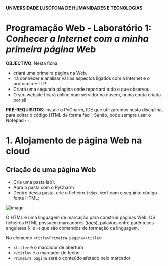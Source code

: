 **UNIVERSIDADE LUSÓFONA DE HUMANIDADES E TECNOLOGIAS**

# Programação Web - Laboratório 1: <br>*Conhecer a Internet com a minha primeira página Web*

**OBJECTIVO**: Nesta ficha:
* criará uma primeira página na Web. 
* Irá conhecer e analisar vários aspectos ligados com a Internet e o protocolo HTTP
* Criará uma segunda páagina onde reportará tudo o que observou.
* O seu website ficará online num servidor na nuvem, numa conta criada por si!
  
**PRÉ-REQUISITOS**: Instale o PyCharm, IDE que utilizaremos nesta disciplina, para editar o código HTML de forma fácil. Senão, pode sempre usar o Notepad++.

# 1. Alojamento de página Web na cloud

## Criação de uma página Web
* Crie uma pasta lab1. 
* Abra a pasta com o PyCharm
* Dentro dessa pasta, crie o ficheiro `index.html` com o seguinte código fonte HTML; 

![image](https://user-images.githubusercontent.com/42048382/154178599-55386ae4-f531-4b77-a50f-c583090e5696.png)


O HTML é uma linguagem de marcação para construir páginas Web. OS ficheiros HTML possuem marcadores (*tags*), palavras entre parênteses angulares (`<` e `>`) que são comandos de formação da linguagem. 

No elemento `<title>Primeira página</title>`:
* `<title>` é o marcador de abertura
* `</title>` é o marcador de fecho
* `Primeira página` será o conteúdo afetado pelo marcador <title>, que neste caso especificará o título da barra de navegação.

No ficheiro em cima poderá ver a utilização de vários marcadores:
* `h1` = marcador que define um titulo - heading1 (`h2` um subtítulo, `h3` um subsubtítulo, ...)
* `p` = marcador que define um parágrafo
* `ul` = marcador que define uma lista não numerada (`ol` para lista numerada)
* `li` = marcador que define uma linha
* `img` = marcador que define uma imagem
* `a` = marcador de âncora para hiperlink, especificado como valor do atributo `href` 

Dentro de um marcador podem ser especificados pares de atributo = valor. Os atributos modificam os resultados padrões dos elementos e os valores caracterizam essa mudança. Existem neste ficheiro os seguintes atributos:
* `src` = atributo que define o nome do ficheiro com a imagem
* `href`= atributo que define o URL da hiperligação
Nas próximas aulas falaremos mais em detalhe destes aspectos.

Crie, na pasta `lab1`, a pasta `images`, e guarde dentro desta a imagem  `wordcloud.png` em baixo.

![](images/wordcloud.png)

Uma vez editado, abra o ficheiro `index.html` com um Browser para ver se visualiza corretamente a imagem em baixo.
![](index-renderizado.png)

## Criacao de repositorio GitHub
* Crie, na sua conta GitHub, o repositório `pw-lab1`
* Caso não tenha, descarregue de www.git-scm.com o git e instale-oadd.
* abra uma janela de comandos (pode usar o Terminar do Pycharm) e defina a sua identidade para o git, caso não o tenha feito em LP2:
```bash
> git config --global user.name "username_usado_no_git"
> git config --global user.email "iniciais@meuemail.pt"
```
* Na pasta lab1 execue os seguintes comandos (# indica início de um comentário, que não deverá escrever):
```bash
> git init  # cria repositório git
> git add *   #indica ao git para rastrear todos os ficheiros
> git commit -m "Primeira pagina"   # guarda mudanças no git
> git branch –M main
> git remote add origin https://github.com/<username>/pw-lab1 # Adiciona o endereco do repo do git
> git push -u origin main # carrega e atualiza repo do GitHub
```
Verifique que os dados estão noGitHub.
  
  
## Alojamento da sua página na Cloud
Crie uma conta no [Heroku}(https://www.heroku.com/), plataforma para alojamento de aplicações na cloud. 
De forma a que o alojamento na cloud funcione com sucesso deve seguir os seguintes passos:
* Crie dois ficheiros novos na pasta pw-lab1:
* * `index.php` Com o seguinte conteúdo: `<?php include_once("index.html")  ?>`
* * `composer.json` com o seguinte conteúdo: `{}`
* Sincronize o git e Github com as alterações, com os seguintes comandos:
```bash
> git add *   #indica ao git para rastrear todos os ficheiros, incluindo os novos
> git commit -m "incluidos ficheiros para Heroku"
> git push -u origin main
```
  
* Crie uma conta no Heroku, https://signup.heroku.com/login 
* Duas opções para alojar a sua página no Heroku:
* usando CLI:
  * instale o [Heroku CLI](https://devcenter.heroku.com/articles/heroku-cli#install-with-an-installer) (Command Line Interface)
  * execute os seguintes comandos:
  
```bash
  heroku login
  heroku create -a <seuNumero>-pw-lab1
  git push heroku main  
```
  
  * conecte o Heroku com o GitHub:
     * Na conta Heroku, crie uma aplicação, atribuindo-lhe como nome o seu <seuNumero>-pw-lab1
     * Entrar nas definições da aplicação criada, e clicar na tab `Deploy`
     * Na secção de `Deployment Method` conectar a aplicação com o Github
     * Navegando até ao fim da página, até à secção `Manual deploy`, devem escolher o branch indicado do repositório e clicar em `Deploy branch`
     * Um vez realizado com sucesso, clicar no botão `Open app` no topo da página, e visualizar a página HTML 




# 2. Conhecer a Internet

Vamos explorar alguns aspectos da Internet, a rede de routers e cabos que suportam Web. Deverá anotar e guardar um conjunto de imagens de todos os passos que são indicados em baixo, que serão usados no final para criar uma nova página HTML.

## Endereços IP
1. Obtenha informação sobre o IP do seu PC e seu telemóvel.
    * obtenha e anote o endereço IP do seu computador. Pode obter isso de várias formas. A mais simples é perguntar no Google "what is my ip". Anote onde está localizado, usando por exemplo a ferramenta https://whatismyipaddress.com/ip-lookup. Observe o mapa, fazendo zoom o máximo que conseguir para verificar o grau de exatidão. guarde uma imagem do mapa que localiza (faça Tecla Windows+Shift+S para usar a Snipping Tool).
    * Obtenha e anote a mesma informação do seu telemóvel, se tiver dados móveis.
1. Obtenha informação sobre o IP do servidor Heroku onde está a sua app.
    * Obtenha e anote o endereço IP do servidor Web onde está alojada a sua página no Heroku
    * anote onde este está localizado, usando a ferramenta https://whatismyipaddress.com/ip-lookup.  Guarde uma imagem do mapa que a localiza.

## Percurso
Traceroute (comando tracert) é uma ferramenta de diagnóstico que rastreia a rota que os pacotes IP fazem, desde o seu computador até um endereço IP destino/ou URL que especifique. Este identifica os routers pelos quais os pacotes passam até o seu destino, indicando o tempo que demoram por "salto" entre router. 

1. A forma mais clássica é através da linha de comando e escreva tracert e especifique o endereço IP obtido anteriormente:
``> tracert <endereço IP ou URL sua app>``. guarde esta informação.
1. Use a ferramenta GeoTraceroute, Em https://geotraceroute.com/, para visualizar graficamente por onde passam os pacotes IP, até chegar ao seu servidor Heroku. Escolha como origem (source) Portugal, e como destino o URL do seu site. Registe os saltos, indicando o país, e distância de cada salto. Quando fizer a página, pode procurar na Internet e inserir uma pequena image da bandeira do país. Com a ferramenta de Snip (Tecla Windows + Shift + S) copie a imagem do globo que cubra os saltos dados, e guarde-a como um ficheiro jpg ou png, para inserir também na página report.html.

# 3. Acesso via HTTP à minha página Web

## HTTP

O protocolo de troca de mensagens entre um cliente e um servidor Web é o HTTP. Um Web browser (Chrome, Safari, Firefox, etc) é uma aplicação que corre numa máquina "cliente" (o seu portátil por exemplo) e é capaz de enviar um pedido usando o protocolo HTTP a um servidor Web:
* O cliente pode pedir uma determinada página Web através de uma mensagem HTTP GET. O servidor Web irá responder-lhe a esse pedido, enviando os conteúdos correspondentes. Tipicamente é recebido um ficheiro HTML juntamente com algumas imagens e outros ficheiros auxiliares, sendo o browser capaz de representar visualmente o conteúdo. 
* O cliente pode também enviar ao servidor Web dados que preencheu por exemplo num formulário, através de uma mensagem HTTP POST. 
Esta é a arquitetura cliente-servidor. 

No seu browser, insira o URL da sua página Heroku. Nesse instante será feito enviado ao servidor Web um pedido (a mensagem chama-se mensagem HTTP GET) do conteúdo correspondente a esse URL, que lhe será enviado pelo servidor em modo de resposta. Visualise o código recebido, clicando com o botão direito do rato e selecionando "ver código fonte" (view page source) ou simplesmente premindo Ctrl + U. Verifique o que aparece: é o que escreveu!

## Inspect

Todos os browsers têm uma ferramenta (*browser developer tool*) que permite inspeccionar ficheiros descarregados pelo browser, permitindo analisar uma grande variedade de informação.
USe por exemplo o Chrome para abrir a sua página, e clicando no botão direito do rato, selecione *Inspect*, ou selecione Ctrl+Shift+i.

Selecione a barra network. Clique na janela  do seu browser onde está o URL do seu site e faça novamente Enter: 
* Explique o que aparece. Com a ferramenta de Snip (Tecla Windows + Shift + S) copie a imagem com info dos ficheiros descarregados. 
* Anote quantos ficheiros são descarregados na sequencia de um clique num hiperlink.
* Anote o tipo de ficheiros, timings de espera e de descarga.
* Selecione cada um dos ficheiros descarregados. Anote o que observa, quando seleciona:
   * preview
   * Headers
   * Timing

Faça o mesmo agora para o site da lusófona, mas aqui observando apenas (sem necessidade de anotar, pois a quantidade de informação é muito maior :-)).

# 4. Página Web `report.html`

Com base em todas estas observações crie uma nova página HTML, `report.html`, onde reporte tudo o que observou. Seja criativo e divirta-se! Crie secções semelhantes às anteriores, inclua a informação/imagens obtidas e faça uma análise crítica do que observa.
  
Para fazer a nova página:
* Deverá ter uma estrutura base semelhante a `index.html`, alterando o ceontúdo do `body` e do `title`.
* Utilize etiquetas para estruturar o seu conteúdo, etiquetas de heading (h1, h2, h3, ....), assim como para listar (ul) e enumerar (ol) (pesquise na internet, nna W3Schools, por exemplo https://www.w3schools.com/tags/tag_ul.asp).
* Dentro do body, comece com um titulo `<h1>A Internet e a Web</h1>`
* por baixo do titulo da pagina report.html e da index.html insira um menu, palavras com hiperlinks para cada uma das páginas:
```html
    <p><a href="index.html">Programação Web</a>  <a href="report.html">A Internet e a Web</a></p>
```
* Guarde as imagens recolhidas na pasta `images`. 
* Abra num browser a pagina report.html e verifique que está tudo bem, e que os links do menu funcionam.
* A estrutura das pastas deverá ser como em baixo (com mais imagens na pasta img):
```
projeto
+-- lab1
|   +-- index.html
|   +-- report.html
|   +-- index.php
|   +-- composer.json  
|   +-- images
    |   +-- wordcloud.png
    |   +-- ...
```

* Guarde as alterações no git, faça upload para o seu repositório no GitHub, e sincronize com o Heroku: 
```
> git add *   
> git commit -m "criei a pagina report.html"
> git push -u origin main
> git push heroku main  
```  
* Verifique que ambas as páginas estão operacionais no Heroku.


# 5. Submissão do Laboratório
* Submeta neste [link](https://forms.gle/yTsVwecqnvaTNtWKA) o seu laboratório.
* Deverá fazer esta tarefa antes da sua próxima aula prática, onde este será avaliado. 

# Fim
Parabéns por ter chegado ao fim! Esperamos que tenha gostado de conhecer um pouco do funcionamento da Internet e de ter feito a sua primeira página Web &#127760;!
